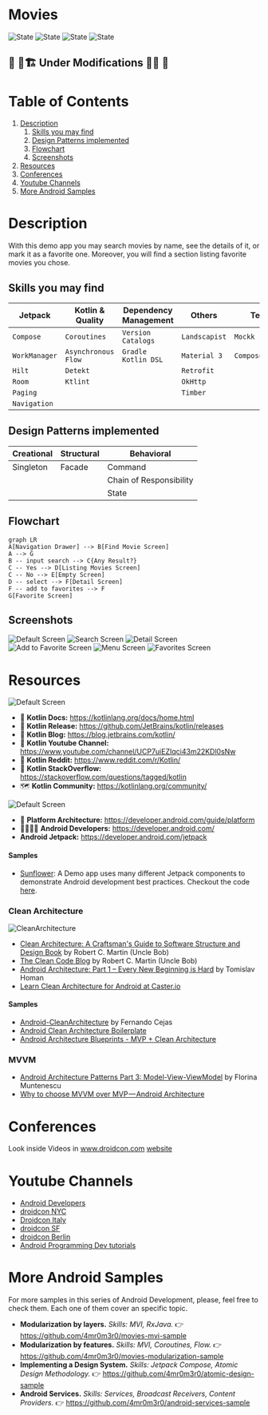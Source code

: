 # Movies

![State](https://img.shields.io/badge/kotlin-v1.9.20-blueviolet)
![State](https://img.shields.io/badge/gradle-v8.1.0-blue)
![State](https://img.shields.io/badge/Detekt-passing-brightgreen)
![State](https://img.shields.io/badge/UnitTest-incomplete-red)

## 🚧 👷🏗️  Under Modifications  🔨👷 🚧

# Table of Contents

1. [Description](#description)
   1. [Skills you may find](#skills-you-may-find)
   2. [Design Patterns implemented](#design-patterns-implemented)
   2. [Flowchart](#flowchart)
   3. [Screenshots](#screenshots)
2. [Resources](#resources)
3. [Conferences](#conferences)
4. [Youtube Channels](#youtube-channels)
5. [More Android Samples](#more-android-samples)

# Description

With this demo app you may search movies by name, see the details of it, or mark it as a favorite
one.
Moreover, you will find a section listing favorite movies you chose.

## Skills you may find

| Jetpack       | Kotlin & Quality    | Dependency Management | Others        | Testing           |
|---------------|---------------------|-----------------------|---------------|-------------------|
| `Compose`     | `Coroutines`        | `Version Catalogs`    | `Landscapist` | `Mockk`           |
| `WorkManager` | `Asynchronous Flow` | `Gradle Kotlin DSL`   | `Material 3`  | `ComposeTestRule` |
| `Hilt`        | `Detekt`            |                       | `Retrofit`    |                   |
| `Room`        | `Ktlint`            |                       | `OkHttp`      |                   |
| `Paging`      |                     |                       | `Timber`      |                   |
| `Navigation`  |                     |                       |               |                   |

## Design Patterns implemented

| Creational | Structural | Behavioral              |
|------------|------------|-------------------------|
| Singleton  | Facade     | Command                 |
|            |            | Chain of Responsibility |
|            |            | State                   |

## Flowchart

```mermaid
graph LR
A[Navigation Drawer] --> B[Find Movie Screen]
A --> G
B -- input search --> C{Any Result?}
C -- Yes --> D[Listing Movies Screen]
C -- No --> E[Empty Screen]
D -- select --> F[Detail Screen]
F -- add to favorites --> F
G[Favorite Screen]
```

## Screenshots

![Default Screen](screenshots/default.png "Default Screen")
![Search Screen](screenshots/searching.png "Search Screen")
![Detail Screen](screenshots/detail.png "Detail Screen")
![Add to Favorite Screen](screenshots/add_favorite.png "Add to Favorite Screen")
![Menu Screen](screenshots/menu.png "Menu Screen")
![Favorites Screen](screenshots/favorites.png "Favorites Screen")

# Resources
![Default Screen](https://blog.jetbrains.com/wp-content/uploads/2019/01/kotlin-2.svg)
* 📝 **Kotlin Docs:** https://kotlinlang.org/docs/home.html
* 🚀 **Kotlin Release:** https://github.com/JetBrains/kotlin/releases
* 📣 **Kotlin Blog:** https://blog.jetbrains.com/kotlin/
* 🎥 **Kotlin Youtube Channel:** https://www.youtube.com/channel/UCP7uiEZIqci43m22KDl0sNw
* 🤖 **Kotlin Reddit:** https://www.reddit.com/r/Kotlin/
* 🤯 **Kotlin StackOverflow:** https://stackoverflow.com/questions/tagged/kotlin
* 🗺️ **Kotlin Community:** https://kotlinlang.org/community/


![Default Screen](https://developer.android.com/static/images/logos/android.svg)

* 📝 **Platform Architecture:** https://developer.android.com/guide/platform
* 👩‍💻👨‍💻 **Android Developers:** https://developer.android.com/
* **Android Jetpack:** https://developer.android.com/jetpack

#### Samples
 * [Sunflower][4]: A Demo app uses many different Jetpack components to demonstrate Android development best practices. Checkout the code [here][5].

### Clean Architecture
![CleanArchitecture](screenshots/CleanArchitecture.jpg "Clean Architecture")

* [Clean Architecture: A Craftsman's Guide to Software Structure and Design Book][10] by Robert C. Martin (Uncle Bob)
* [The Clean Code Blog][7] by Robert C. Martin (Uncle Bob)
* [Android Architecture: Part 1 – Every New Beginning is Hard][8] by Tomislav Homan
* [Learn Clean Architecture for Android at Caster.io][11]

#### Samples
* [Android-CleanArchitecture][9] by Fernando Cejas
* [Android Clean Architecture Boilerplate][12]
* [Android Architecture Blueprints - MVP + Clean Architecture][13]

### MVVM
* [Android Architecture Patterns Part 3: Model-View-ViewModel][14] by Florina Muntenescu 
* [Why to choose MVVM over MVP — Android Architecture][15]

# Conferences
Look inside Videos in www.droidcon.com [website][16]

# Youtube Channels
* [Android Developers][17]
* [droidcon NYC][18]
* [Droidcon Italy][19]
* [droidcon SF][20]
* [droidcon Berlin][21]
* [Android Programming Dev tutorials][22]

# More Android Samples
For more samples in this series of Android Development, please, feel free to check them. Each one of them 
cover an specific topic.  
* **Modularization by layers.** _Skills: MVI, RxJava._ 👉 https://github.com/4mr0m3r0/movies-mvi-sample
* **Modularization by features.** _Skills: MVI, Coroutines, Flow._ 👉 https://github.com/4mr0m3r0/movies-modularization-sample
* **Implementing a Design System.** _Skills: Jetpack Compose, Atomic Design Methodology._ 👉 https://github.com/4mr0m3r0/atomic-design-sample
* **Android Services.** _Skills: Services, Broadcast Receivers, Content Providers._ 👉 https://github.com/4mr0m3r0/android-services-sample 


[4]: https://medium.com/androiddevelopers/introducing-android-sunflower-e421b43fe0c2

[5]: https://github.com/android/sunflower

[6]: https://developer.android.com/training/dependency-injection/hilt-android

[7]: https://blog.cleancoder.com/uncle-bob/2012/08/13/the-clean-architecture.html

[8]: https://five.agency/android-architecture-part-1-every-new-beginning-is-hard/
[9]: https://github.com/android10/Android-CleanArchitecture
[10]: https://www.amazon.com/Clean-Architecture-Craftsmans-Software-Structure/dp/0134494164/ref=sr_1_2?ie=UTF8&qid=1541340796&sr=8-2&keywords=clean+architecture
[11]: https://medium.com/exploring-android/learn-clean-architecture-for-android-at-caster-io-8f1513621c30
[12]: https://github.com/bufferapp/android-clean-architecture-boilerplate
[13]: https://github.com/googlesamples/android-architecture/tree/todo-mvp-clean/
[14]: https://medium.com/upday-devs/android-architecture-patterns-part-3-model-view-viewmodel-e7eeee76b73b
[15]: https://android.jlelse.eu/why-to-choose-mvvm-over-mvp-android-architecture-33c0f2de5516
[16]: https://www.droidcon.com/
[17]: https://www.youtube.com/channel/UCVHFbqXqoYvEWM1Ddxl0QDg
[18]: https://www.youtube.com/channel/UCSLXy31j2Z0sdDeeAX5JpPw
[19]: https://www.youtube.com/channel/UC9f8652addezs8ZUuKPB4Ow
[20]: https://www.youtube.com/channel/UCKubKoe1CBw_-n_GXetEQbg
[21]: https://www.youtube.com/channel/UCF4O2pQ8vBV8YmSAWb5QRPw
[22]: https://www.youtube.com/channel/UCSwuCetC3YlO1Y7bqVW5GHg
